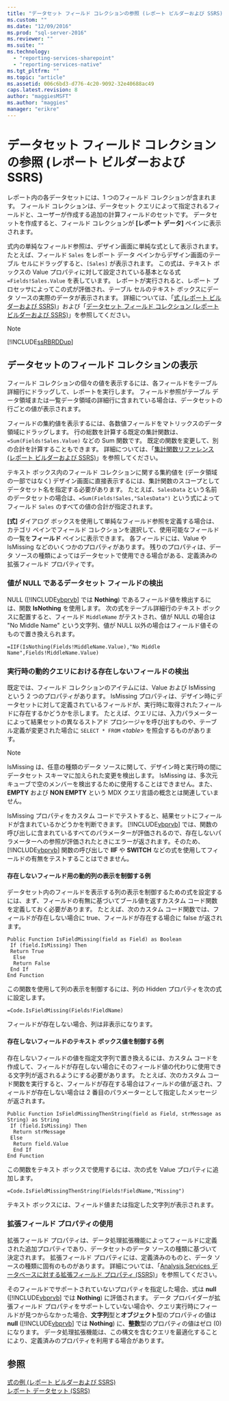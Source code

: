 ```yaml
---
title: "データセット フィールド コレクションの参照 (レポート ビルダーおよび SSRS) | Microsoft Docs"
ms.custom: ""
ms.date: "12/09/2016"
ms.prod: "sql-server-2016"
ms.reviewer: ""
ms.suite: ""
ms.technology: 
  - "reporting-services-sharepoint"
  - "reporting-services-native"
ms.tgt_pltfrm: ""
ms.topic: "article"
ms.assetid: 006c6bd3-d776-4c20-9092-32e40688ac49
caps.latest.revision: 8
author: "maggiesMSFT"
ms.author: "maggies"
manager: "erikre"
---
```

# データセット フィールド コレクションの参照 (レポート ビルダーおよび SSRS)
  レポート内の各データセットには、1 つのフィールド コレクションが含まれます。 フィールド コレクションは、データセット クエリによって指定されるフィールドと、ユーザーが作成する追加の計算フィールドのセットです。 データセットを作成すると、フィールド コレクションが **[レポート データ]** ペインに表示されます。  
  
 式内の単純なフィールド参照は、デザイン画面に単純な式として表示されます。 たとえば、フィールド `Sales` をレポート データ ペインからデザイン画面のテーブル セルにドラッグすると、`[Sales]` が表示されます。 この式は、テキスト ボックスの Value プロパティに対して設定されている基本となる式 `=Fields!Sales.Value` を表しています。 レポートが実行されると、レポート プロセッサによってこの式が評価され、テーブル セルのテキスト ボックスにデータ ソースの実際のデータが表示されます。 詳細については、「[式 (レポート ビルダーおよび SSRS)](../../reporting-services/report-design/expressions-report-builder-and-ssrs.md)」および「[データセット フィールド コレクション (レポート ビルダーおよび SSRS)](../../reporting-services/report-data/dataset-fields-collection-report-builder-and-ssrs.md)」を参照してください。  
  
> [!NOTE]  
>  [!INCLUDE[ssRBRDDup](../../includes/ssrbrddup-md.md)]  
  
## データセットのフィールド コレクションの表示  
 フィールド コレクションの個々の値を表示するには、各フィールドをテーブル詳細行にドラッグして、レポートを実行します。 フィールド参照がテーブル データ領域または一覧データ領域の詳細行に含まれている場合は、データセットの行ごとの値が表示されます。  
  
 フィールドの集約値を表示するには、各数値フィールドをマトリックスのデータ領域にドラッグします。 行の総数を計算する既定の集計関数は、`=Sum(Fields!Sales.Value)` などの Sum 関数です。 既定の関数を変更して、別の合計を計算することもできます。 詳細については、「[集計関数リファレンス (レポート ビルダーおよび SSRS)](../../reporting-services/report-design/aggregate-functions-reference-report-builder-and-ssrs.md)」を参照してください。  
  
 テキスト ボックス内のフィールド コレクションに関する集約値を (データ領域の一部ではなく) デザイン画面に直接表示するには、集計関数のスコープとしてデータセット名を指定する必要があります。 たとえば、`SalesData` という名前のデータセットの場合は、`=Sum(Fields!Sales,"SalesData")` という式によってフィールド `Sales` のすべての値の合計が指定されます。  
  
 **[式]** ダイアログ ボックスを使用して単純なフィールド参照を定義する場合は、カテゴリ ペインでフィールド コレクションを選択して、使用可能なフィールドの一覧を**フィールド** ペインに表示できます。 各フィールドには、Value や IsMissing などのいくつかのプロパティがあります。 残りのプロパティは、データ ソースの種類によってはデータセットで使用できる場合がある、定義済みの拡張フィールド プロパティです。  
  
### 値が NULL であるデータセット フィールドの検出  
 NULL ([!INCLUDE[vbprvb](../../includes/vbprvb-md.md)] では **Nothing**) であるフィールド値を検出するには、関数 **IsNothing** を使用します。 次の式をテーブル詳細行のテキスト ボックスに配置すると、フィールド `MiddleName` がテストされ、値が NULL の場合は "No Middle Name" という文字列、値が NULL 以外の場合はフィールド値そのもので置き換えられます。  
  
 `=IIF(IsNothing(Fields!MiddleName.Value),"No Middle Name",Fields!MiddleName.Value)`  
  
### 実行時の動的クエリにおける存在しないフィールドの検出  
 既定では、フィールド コレクションのアイテムには、Value および IsMissing という 2 つのプロパティがあります。 IsMissing プロパティは、デザイン時にデータセットに対して定義されているフィールドが、実行時に取得されたフィールドに存在するかどうかを示します。 たとえば、クエリには、入力パラメーターによって結果セットの異なるストアド プロシージャを呼び出すものや、テーブル定義が変更された場合に `SELECT * FROM` *\<table>* を照会するものがあります。  
  
> [!NOTE]  
>  IsMissing は、任意の種類のデータ ソースに関して、デザイン時と実行時の間にデータセット スキーマに加えられた変更を検出します。 IsMissing は、多次元キューブで空のメンバーを検出するために使用することはできません。また、**EMPTY** および **NON EMPTY** という MDX クエリ言語の概念とは関連していません。  
  
 IsMissing プロパティをカスタム コードでテストすると、結果セットにフィールドが含まれているかどうかを判断できます。 [!INCLUDE[vbprvb](../../includes/vbprvb-md.md)] では、関数の呼び出しに含まれているすべてのパラメーターが評価されるので、存在しないパラメーターへの参照が評価されたときにエラーが返されます。そのため、[!INCLUDE[vbprvb](../../includes/vbprvb-md.md)] 関数の呼び出しで **IIF** や **SWITCH** などの式を使用してフィールドの有無をテストすることはできません。  
  
#### 存在しないフィールド用の動的列の表示を制御する例  
 データセット内のフィールドを表示する列の表示を制御するための式を設定するには、まず、フィールドの有無に基づいてブール値を返すカスタム コード関数を定義しておく必要があります。 たとえば、次のカスタム コード関数では、フィールドが存在しない場合に true、フィールドが存在する場合に false が返されます。  
  
```  
Public Function IsFieldMissing(field as Field) as Boolean  
 If (field.IsMissing) Then  
 Return True  
  Else   
  Return False  
 End If  
End Function  
```  
  
 この関数を使用して列の表示を制御するには、列の Hidden プロパティを次の式に設定します。  
  
 `=Code.IsFieldMissing(Fields!FieldName)`  
  
 フィールドが存在しない場合、列は非表示になります。  
  
#### 存在しないフィールドのテキスト ボックス値を制御する例  
 存在しないフィールドの値を指定文字列で置き換えるには、カスタム コードを作成して、フィールドが存在しない場合にそのフィールド値の代わりに使用できる文字列が返されるようにする必要があります。 たとえば、次のカスタム コード関数を実行すると、フィールドが存在する場合はフィールドの値が返され、フィールドが存在しない場合は 2 番目のパラメーターとして指定したメッセージが返されます。  
  
```  
Public Function IsFieldMissingThenString(field as Field, strMessage as String) as String  
 If (field.IsMissing) Then  
  Return strMessage  
 Else   
  Return field.Value  
  End If  
End Function  
```  
  
 この関数をテキスト ボックスで使用するには、次の式を Value プロパティに追加します。  
  
 `=Code.IsFieldMissingThenString(Fields!FieldName,"Missing")`  
  
 テキスト ボックスには、フィールド値または指定した文字列が表示されます。  
  
### 拡張フィールド プロパティの使用  
 拡張フィールド プロパティは、データ処理拡張機能によってフィールドに定義された追加プロパティであり、データセットのデータ ソースの種類に基づいて決定されます。 拡張フィールド プロパティには、定義済みのものと、データ ソースの種類に固有のものがあります。 詳細については、「[Analysis Services データベースに対する拡張フィールド プロパティ (SSRS)](../../reporting-services/report-data/extended-field-properties-for-an-analysis-services-database-ssrs.md)」を参照してください。  
  
 そのフィールドでサポートされていないプロパティを指定した場合、式は **null** ([!INCLUDE[vbprvb](../../includes/vbprvb-md.md)] では **Nothing**) に評価されます。 データ プロバイダーが拡張フィールド プロパティをサポートしていない場合や、クエリ実行時にフィールドが見つからなかった場合、**文字列**型と**オブジェクト**型のプロパティの値は **null** ([!INCLUDE[vbprvb](../../includes/vbprvb-md.md)] では **Nothing**) に、**整数**型のプロパティの値はゼロ (0) になります。 データ処理拡張機能は、この構文を含むクエリを最適化することにより、定義済みのプロパティを利用する場合があります。  
  
## 参照  
 [式の例 (レポート ビルダーおよび SSRS)](../../reporting-services/report-design/expression-examples-report-builder-and-ssrs.md)   
 [レポート データセット (SSRS)](../../reporting-services/report-data/report-datasets-ssrs.md)  
  
  